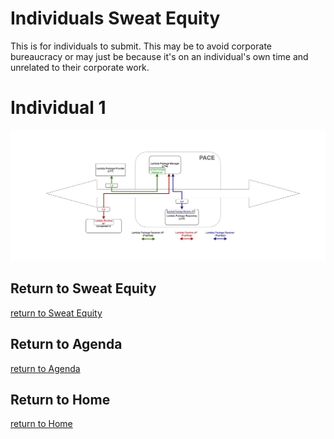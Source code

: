 # Individuals Sweat Equity

This is for individuals to submit.
This may be to avoid corporate bureaucracy
or may just be because it's on an individual's own time
and unrelated to their corporate work.

# Individual 1

![analytcs](./AnalyticsServiceProvisioning-PACE.png)

## Return to Sweat Equity
[return to Sweat Equity](../../SweatEquity)

## Return to Agenda
[return to Agenda](../../Agenda)

## Return to Home
[return to Home](../../index.md)
